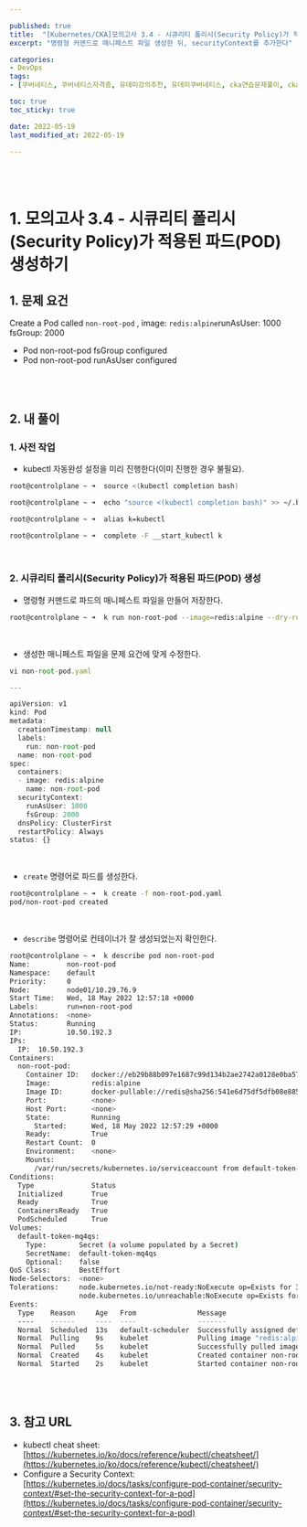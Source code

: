 ```yaml
---

published: true
title:  "[Kubernetes/CKA]모의고사 3.4 - 시큐리티 폴리시(Security Policy)가 적용된 파드(POD) 생성하기"
excerpt: "명령형 커맨드로 매니페스트 파일 생성한 뒤, securityContext를 추가한다"

categories:
- DevOps
tags:
- [쿠버네티스, 쿠버네티스자격증, 유데미강의추천, 유데미쿠버네티스, cka연습문제풀이, cka덤프, cka기출문제, cka, kubernetes, kubernetesnetworking, k8s, DevOpsengineer, 데브옵스, 데브옵스엔지니어]

toc: true
toc_sticky: true

date: 2022-05-19
last_modified_at: 2022-05-19

---
```


<br/><br/>

# 1. 모의고사 3.4 - 시큐리티 폴리시(Security Policy)가 적용된 파드(POD) 생성하기

## 1. 문제 요건

Create a Pod called `non-root-pod` , image: `redis:alpine`runAsUser: 1000 fsGroup: 2000

- Pod non-root-pod fsGroup configured
- Pod non-root-pod runAsUser configured

<br/><br/>

## 2. 내 풀이

### 1. 사전 작업

- kubectl 자동완성 설정을 미리 진행한다(이미 진행한 경우 불필요).

```bash
root@controlplane ~ ➜  source <(kubectl completion bash)

root@controlplane ~ ➜  echo "source <(kubectl completion bash)" >> ~/.bashrc 

root@controlplane ~ ➜  alias k=kubectl

root@controlplane ~ ➜  complete -F __start_kubectl k
```

<br/>

### 2. 시큐리티 폴리시(Security Policy)가 적용된 파드(POD) 생성

- 명령형 커맨드로 파드의 매니페스트 파일을 만들어 저장한다.

```bash
root@controlplane ~ ➜  k run non-root-pod --image=redis:alpine --dry-run=client -o yaml > non-root-pod.yaml
```

<br/>

- 생성한 매니페스트 파일을 문제 요건에 맞게 수정한다.

```jsx
vi non-root-pod.yaml

---

apiVersion: v1
kind: Pod
metadata:
  creationTimestamp: null
  labels:
    run: non-root-pod
  name: non-root-pod
spec:
  containers:
  - image: redis:alpine
    name: non-root-pod
  securityContext:
    runAsUser: 1000
    fsGroup: 2000
  dnsPolicy: ClusterFirst
  restartPolicy: Always
status: {}
```

<br/>

- `create` 명령어로 파드를 생성한다.

```bash
root@controlplane ~ ➜  k create -f non-root-pod.yaml 
pod/non-root-pod created
```

<br/>

- `describe` 명령어로 컨테이너가 잘 생성되었는지 확인한다.

```bash
root@controlplane ~ ➜  k describe pod non-root-pod 
Name:         non-root-pod
Namespace:    default
Priority:     0
Node:         node01/10.29.76.9
Start Time:   Wed, 18 May 2022 12:57:18 +0000
Labels:       run=non-root-pod
Annotations:  <none>
Status:       Running
IP:           10.50.192.3
IPs:
  IP:  10.50.192.3
Containers:
  non-root-pod:
    Container ID:   docker://eb29b88b097e1687c99d134b2ae2742a0128e0ba574d3505c8d2f8aeb7820058
    Image:          redis:alpine
    Image ID:       docker-pullable://redis@sha256:541e6d75df5dfb08e8859929bab06da265673808a6f2285abe6b7c76c1c98c6e
    Port:           <none>
    Host Port:      <none>
    State:          Running
      Started:      Wed, 18 May 2022 12:57:29 +0000
    Ready:          True
    Restart Count:  0
    Environment:    <none>
    Mounts:
      /var/run/secrets/kubernetes.io/serviceaccount from default-token-mq4qs (ro)
Conditions:
  Type              Status
  Initialized       True 
  Ready             True 
  ContainersReady   True 
  PodScheduled      True 
Volumes:
  default-token-mq4qs:
    Type:        Secret (a volume populated by a Secret)
    SecretName:  default-token-mq4qs
    Optional:    false
QoS Class:       BestEffort
Node-Selectors:  <none>
Tolerations:     node.kubernetes.io/not-ready:NoExecute op=Exists for 300s
                 node.kubernetes.io/unreachable:NoExecute op=Exists for 300s
Events:
  Type    Reason     Age   From               Message
  ----    ------     ----  ----               -------
  Normal  Scheduled  13s   default-scheduler  Successfully assigned default/non-root-pod to node01
  Normal  Pulling    9s    kubelet            Pulling image "redis:alpine"
  Normal  Pulled     5s    kubelet            Successfully pulled image "redis:alpine" in 3.895443062s
  Normal  Created    4s    kubelet            Created container non-root-pod
  Normal  Started    2s    kubelet            Started container non-root-pod
```

<br/><br/>

## 3. 참고 URL

- kubectl cheat sheet: [https://kubernetes.io/ko/docs/reference/kubectl/cheatsheet/](https://kubernetes.io/ko/docs/reference/kubectl/cheatsheet/)
- Configure a Security Context: [https://kubernetes.io/docs/tasks/configure-pod-container/security-context/#set-the-security-context-for-a-pod](https://kubernetes.io/docs/tasks/configure-pod-container/security-context/#set-the-security-context-for-a-pod)